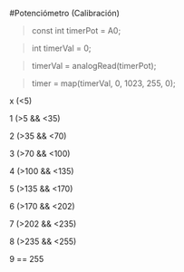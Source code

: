 #Potenciómetro (Calibración)

>const int timerPot = A0;

>int timerVal = 0;

>timerVal = analogRead(timerPot);

>timer = map(timerVal, 0, 1023, 255, 0);

x (<5)

1 (>5 && <35)

2 (>35 && <70)

3 (>70 && <100)

4 (>100 && <135)

5 (>135 && <170)

6 (>170 && <202)

7 (>202 && <235)

8 (>235 && <255)

9 == 255
